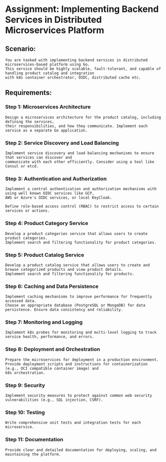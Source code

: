 # Assignment: Implementing Backend Services in Distributed Microservices Platform

## Scenario:
    You are tasked with implementing backend services in distributed microservices-based platform using Go. 
    This service should be highly scalable, fault-tolerant, and capable of handling product catalog and integration 
    with k8s container orchestrator, OIDC, distributed cache etc.

## Requirements:
### Step 1: Microservices Architecture
    Design a microservices architecture for the product catalog, including defining the services, 
    their responsibilities, and how they communicate. Implement each service as a separate Go application.

### Step 2: Service Discovery and Load Balancing
    Implement service discovery and load balancing mechanisms to ensure that services can discover and 
    communicate with each other efficiently. Consider using a tool like Consul or etcd.

### Step 3: Authentication and Authorization
    Implement a central authentication and authorization mechanisms with using well known OIDC services like GCP,
    AWS or Azure's OIDC services, or local KeyCloak.

    Define role-based access control (RBAC) to restrict access to certain services or actions.

### Step 4: Product Category Service
    Develop a product categories service that allows users to create product categories. 
    Implement search and filtering functionality for product categories.

### Step 5: Product Catalog Service
    Develop a product catalog service that allows users to create and browse categorized products and view product details.
    Implement search and filtering functionality for products.

### Step 6: Caching and Data Persistence
    Implement caching mechanisms to improve performance for frequently accessed data. 
    Choose an appropriate database (PostgreSQL or MongoDB) for data persistence. Ensure data consistency and reliability.

### Step 7: Monitoring and Logging
    Implement k8s probes for monitoring and multi-level logging to track service health, performance, and errors.

### Step 8: Deployment and Orchestration
    Prepare the microservices for deployment in a production environment. 
    Provide deployment scripts and instructions for containerization (e.g., OCI compatible container image) and 
    k8s orchestration.

### Step 9: Security
    Implement security measures to protect against common web security vulnerabilities (e.g., SQL injection, CSRF).

### Step 10: Testing
    Write comprehensive unit tests and integration tests for each microservice.

### Step 11: Documentation
    Provide clear and detailed documentation for deploying, scaling, and maintaining the platform.